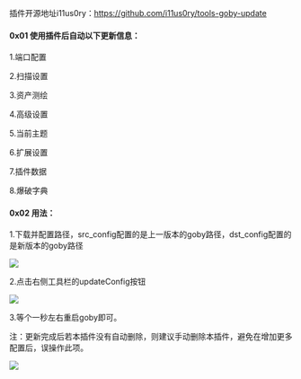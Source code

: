 插件开源地址i11us0ry：https://github.com/i11us0ry/tools-goby-update

#### 0x01 使用插件后自动以下更新信息：

1.端口配置

2.扫描设置

3.资产测绘

4.高级设置

5.当前主题

6.扩展设置

7.插件数据

8.爆破字典

#### 0x02 用法：

1.下载并配置路径，src_config配置的是上一版本的goby路径，dst_config配置的是新版本的goby路径

![](https://s3.ax1x.com/2020/12/23/r6PQRP.md.png)

2.点击右侧工具栏的updateConfig按钮

![](https://s3.ax1x.com/2020/12/23/r6PMGt.md.png)

3.等个一秒左右重启goby即可。

注：更新完成后若本插件没有自动删除，则建议手动删除本插件，避免在增加更多配置后，误操作此项。

![](https://s3.ax1x.com/2020/12/23/r6PKPI.png)